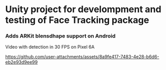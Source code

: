 # Unity project for develompment and testing of Face Tracking package

### Adds ARKit blensdhape support on Android

Video with detection in 30 FPS on Pixel 6A

https://github.com/user-attachments/assets/8a9fe417-7483-4e28-b6d6-eb2e93d9ee99

